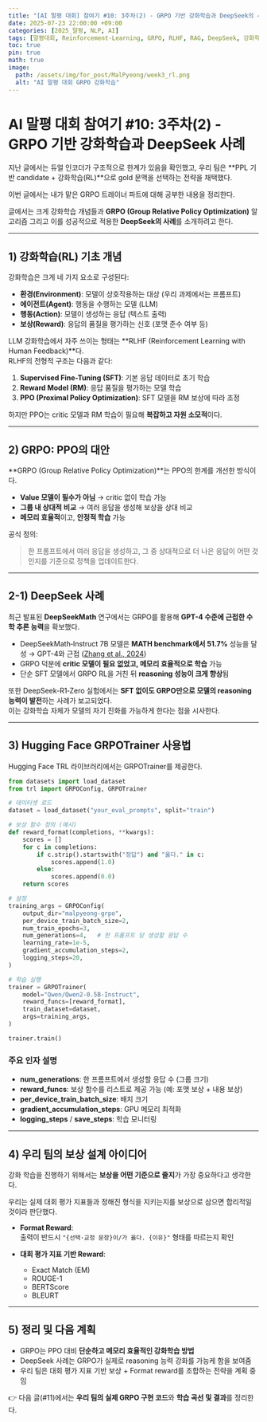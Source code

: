 ```yaml
---
title: "[AI 말평 대회] 참여기 #10: 3주차(2) - GRPO 기반 강화학습과 DeepSeek의 사례"
date: 2025-07-23 22:00:00 +09:00
categories: [2025_말평, NLP, AI]
tags: [말평대회, Reinforcement-Learning, GRPO, RLHF, RAG, DeepSeek, 강화학습]
toc: true
pin: true
math: true
image:
  path: /assets/img/for_post/MalPyeong/week3_rl.png
  alt: "AI 말평 대회 GRPO 강화학습"
---
```


# AI 말평 대회 참여기 #10: 3주차(2) - GRPO 기반 강화학습과 DeepSeek 사례

지난 글에서는 듀얼 인코더가 구조적으로 한계가 있음을 확인했고, 우리 팀은 **PPL 기반 candidate + 강화학습(RL)**으로 gold 문맥을 선택하는 전략을 채택했다.  

이번 글에서는 내가 맡은 GRPO 트레이너 파트에 대해 공부한 내용을 정리한다.

글에서는 크게 강화학습 개념들과 **GRPO (Group Relative Policy Optimization)** 알고리즘 그리고 이를 성공적으로 적용한 **DeepSeek의 사례**를 소개하려고 한다.

---

## 1) 강화학습(RL) 기초 개념

강화학습은 크게 네 가지 요소로 구성된다:

- **환경(Environment)**: 모델이 상호작용하는 대상 (우리 과제에서는 프롬프트)  
- **에이전트(Agent)**: 행동을 수행하는 모델 (LLM)  
- **행동(Action)**: 모델이 생성하는 응답 (텍스트 출력)  
- **보상(Reward)**: 응답의 품질을 평가하는 신호 (포맷 준수 여부 등)

LLM 강화학습에서 자주 쓰이는 형태는 **RLHF (Reinforcement Learning with Human Feedback)**다.  
RLHF의 전형적 구조는 다음과 같다:

1. **Supervised Fine-Tuning (SFT)**: 기본 응답 데이터로 초기 학습  
2. **Reward Model (RM)**: 응답 품질을 평가하는 모델 학습  
3. **PPO (Proximal Policy Optimization)**: SFT 모델을 RM 보상에 따라 조정

하지만 PPO는 critic 모델과 RM 학습이 필요해 **복잡하고 자원 소모적**이다.

---

## 2) GRPO: PPO의 대안

**GRPO (Group Relative Policy Optimization)**는 PPO의 한계를 개선한 방식이다.

- **Value 모델이 필수가 아님** → critic 없이 학습 가능  
- **그룹 내 상대적 비교** → 여러 응답을 생성해 보상을 상대 비교  
- **메모리 효율적**이고, **안정적 학습** 가능

공식 정의:  
> 한 프롬프트에서 여러 응답을 생성하고, 그 중 상대적으로 더 나은 응답이 어떤 것인지를 기준으로 정책을 업데이트한다.

---

## 2-1) DeepSeek 사례

최근 발표된 **DeepSeekMath** 연구에서는 GRPO를 활용해 **GPT-4 수준에 근접한 수학 추론 능력**을 확보했다.

- DeepSeekMath‑Instruct 7B 모델은 **MATH benchmark에서 51.7%** 성능을 달성 → GPT-4와 근접 ([Zhang et al., 2024](https://arxiv.org/abs/2402.03300))  
- GRPO 덕분에 **critic 모델이 필요 없었고, 메모리 효율적으로 학습** 가능  
- 단순 SFT 모델에서 GRPO RL을 거친 뒤 **reasoning 성능이 크게 향상**됨

또한 DeepSeek-R1‑Zero 실험에서는 **SFT 없이도 GRPO만으로 모델의 reasoning 능력이 발전**하는 사례가 보고되었다.  
이는 강화학습 자체가 모델의 자기 진화를 가능하게 한다는 점을 시사한다.

---

## 3) Hugging Face GRPOTrainer 사용법

Hugging Face TRL 라이브러리에서는 GRPOTrainer를 제공한다.

```python
from datasets import load_dataset
from trl import GRPOConfig, GRPOTrainer

# 데이터셋 로드
dataset = load_dataset("your_eval_prompts", split="train")

# 보상 함수 정의 (예시)
def reward_format(completions, **kwargs):
    scores = []
    for c in completions:
        if c.strip().startswith("정답") and "옳다." in c:
            scores.append(1.0)
        else:
            scores.append(0.0)
    return scores

# 설정
training_args = GRPOConfig(
    output_dir="malpyeong-grpo",
    per_device_train_batch_size=2,
    num_train_epochs=3,
    num_generations=4,   # 한 프롬프트 당 생성할 응답 수
    learning_rate=1e-5,
    gradient_accumulation_steps=2,
    logging_steps=20,
)

# 학습 실행
trainer = GRPOTrainer(
    model="Qwen/Qwen2-0.5B-Instruct",
    reward_funcs=[reward_format],
    train_dataset=dataset,
    args=training_args,
)

trainer.train()
```

### 주요 인자 설명
- **num_generations**: 한 프롬프트에서 생성할 응답 수 (그룹 크기)  
- **reward_funcs**: 보상 함수를 리스트로 제공 가능 (예: 포맷 보상 + 내용 보상)  
- **per_device_train_batch_size**: 배치 크기  
- **gradient_accumulation_steps**: GPU 메모리 최적화  
- **logging_steps** / **save_steps**: 학습 모니터링

---

## 4) 우리 팀의 보상 설계 아이디어

강화 학습을 진행하기 위해서는 **보상을 어떤 기준으로 줄지**가 가장 중요하다고 생각한다.

우리는 실제 대회 평가 지표들과 정해진 형식을 지키는지를 보상으로 삼으면 합리적일 것이라 판단했다.

- **Format Reward**:  
  출력이 반드시 `"{선택·교정 문장}이/가 옳다. {이유}"` 형태를 따르는지 확인  

- **대회 평가 지표 기반 Reward**:  
  - Exact Match (EM)  
  - ROUGE-1  
  - BERTScore  
  - BLEURT  


---

## 5) 정리 및 다음 계획

- GRPO는 PPO 대비 **단순하고 메모리 효율적인 강화학습 방법**  
- DeepSeek 사례는 GRPO가 실제로 reasoning 능력 강화를 가능케 함을 보여줌  
- 우리 팀은 대회 평가 지표 기반 보상 + Format reward를 조합하는 전략을 계획 중임  

👉 다음 글(#11)에서는 **우리 팀의 실제 GRPO 구현 코드**와 **학습 곡선 및 결과**를 정리한다.
